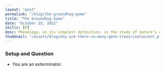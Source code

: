 ```yaml
---
layout: "post"
permalink: "/blog/the-groundhog-game"
title: "The Groundhog Game"
date: "October 25, 2022"
skills: [R]
desc: Phenology, in its simplest definition, is the study of nature's calendar. It seeks to answer questions such as "what signals tell birds that it is time to migrate south for the winter?", "why spring cold snaps can ruin a year's crop yield?", and most importantly, "how accurate have Punxsutawney Phil's predictions been over the years?".
thumbnail: "/assets/blog/why-are-there-so-many-gene-trees/coalescent_plot_1.png"
---
```


### Setup and Question

* You are an exterminator. 